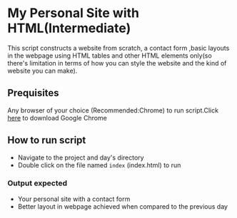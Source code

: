 # My Personal Site with HTML(Intermediate)
This script constructs a website from scratch, a contact form ,basic layouts in the webpage using HTML tables and other HTML elements only(so there's limitation in terms of how you can style the website and the kind of website you can make).

## Prequisites
Any browser of your choice (Recommended:Chrome) to run script.Click [here](https://www.google.com/chrome/?brand=GGRF&utm_source=google.com&utm_medium=material-callout&utm_campaign=cws&utm_keyword=GGRF) to download Google Chrome


## How to run script
- Navigate to the project and day's directory
- Double click on the file named `index` (index.html) to run

### Output expected
- Your personal site with a contact form
- Better layout in webpage  achieved when compared to the previous day
